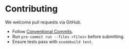 # Contributing

We welcome pull requests via GitHub.

* Follow [Conventional Commits](https://www.conventionalcommits.org/).
* Run `pre-commit run --files <files>` before submitting.
* Ensure tests pass with `xcodebuild test`.
